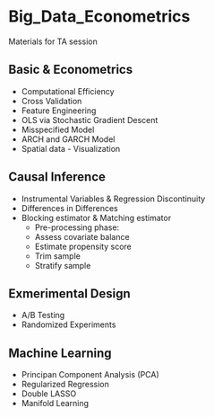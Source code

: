 # Big_Data_Econometrics
Materials for TA session

## Basic & Econometrics
- Computational Efficiency
- Cross Validation
- Feature Engineering
- OLS via Stochastic Gradient Descent
- Misspecified Model
- ARCH and GARCH Model
- Spatial data - Visualization

## Causal Inference
- Instrumental Variables & Regression Discontinuity
- Differences in Differences
- Blocking estimator & Matching estimator
   - Pre-processing phase:
   - Assess covariate balance
   - Estimate propensity score
   - Trim sample
   - Stratify sample

## Exmerimental Design
- A/B Testing
- Randomized Experiments

## Machine Learning
- Principan Component Analysis (PCA)
- Regularized Regression
- Double LASSO
- Manifold Learning
